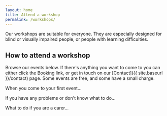 ```yaml
---
layout: home
title: Attend a workshop
permalink: /workshops/
---
```


Our workshops are suitable for everyone. They are especially designed for blind or visually impaired people, or people with learning difficulties.

## How to attend a workshop

Browse our events below. If there's anything you want to come to you can either click the Booking link, or get in touch on our [Contact]({{ site.baseurl }}/contact) page. Some events are free, and some have a small charge.

When you come to your first event...

If you have any problems or don't know what to do...

What to do if you are a carer...
